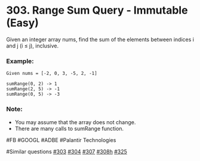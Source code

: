 # 303. Range Sum Query - Immutable (Easy)

Given an integer array nums, find the sum of the elements between indices i and j (i ≤ j), inclusive.

### Example:
```
Given nums = [-2, 0, 3, -5, 2, -1]

sumRange(0, 2) -> 1
sumRange(2, 5) -> -1
sumRange(0, 5) -> -3
```

### Note:
- You may assume that the array does not change.
- There are many calls to sumRange function.

#FB #GOOGL #ADBE #Palantir Technologies

#Similar questions [#303](../p303e/README.md) [#304](../p304m/README.md) [#307](../p307m/README.md) [#308h](../p308h/README.md) [#325](../p325m/README.md)
